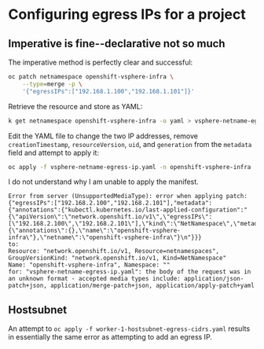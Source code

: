 # Configuring egress IPs for a project

## Imperative is fine--declarative not so much

The imperative method is perfectly clear and successful:

```bash
oc patch netnamespace openshift-vsphere-infra \
    --type=merge -p \
    '{"egressIPs":["192.168.1.100","192.168.1.101"]}'
```

Retrieve the resource and store as YAML:

```bash
k get netnamespace openshift-vsphere-infra -o yaml > vsphere-netname-egress-ip.yaml
```

Edit the YAML file to change the two IP addresses, remove `creationTimestamp`,
`resourceVersion`, `uid`, and `generation` from the `metadata` field and attempt
to apply it:

```bash
oc apply -f vsphere-netname-egress-ip.yaml -n openshift-vsphere-infra
```

I do not understand why I am unable to apply the manifest.

```text
Error from server (UnsupportedMediaType): error when applying patch:
{"egressIPs":["192.168.2.100","192.168.2.101"],"metadata":{"annotations":{"kubectl.kubernetes.io/last-applied-configuration":"{\"apiVersion\":\"network.openshift.io/v1\",\"egressIPs\":[\"192.168.2.100\",\"192.168.2.101\"],\"kind\":\"NetNamespace\",\"metadata\":{\"annotations\":{},\"name\":\"openshift-vsphere-infra\"},\"netname\":\"openshift-vsphere-infra\"}\n"}}}
to:
Resource: "network.openshift.io/v1, Resource=netnamespaces", GroupVersionKind: "network.openshift.io/v1, Kind=NetNamespace"
Name: "openshift-vsphere-infra", Namespace: ""
for: "vsphere-netname-egress-ip.yaml": the body of the request was in an unknown format - accepted media types include: application/json-patch+json, application/merge-patch+json, application/apply-patch+yaml
```

## Hostsubnet

An attempt to `oc apply -f worker-1-hostsubnet-egress-cidrs.yaml` results in
essentially the same error as attempting to add an egress IP.

